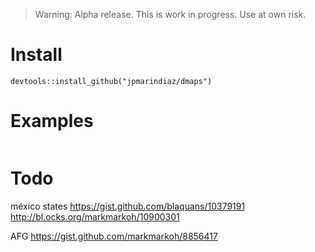 > Warning: Alpha release. This is work in progress. Use at own risk.

# Install

`devtools::install_github("jpmarindiaz/dmaps")`


# Examples

```r

```

# Todo
méxico states 
https://gist.github.com/blaquans/10379191
http://bl.ocks.org/markmarkoh/10900301

AFG
https://gist.github.com/markmarkoh/8856417

